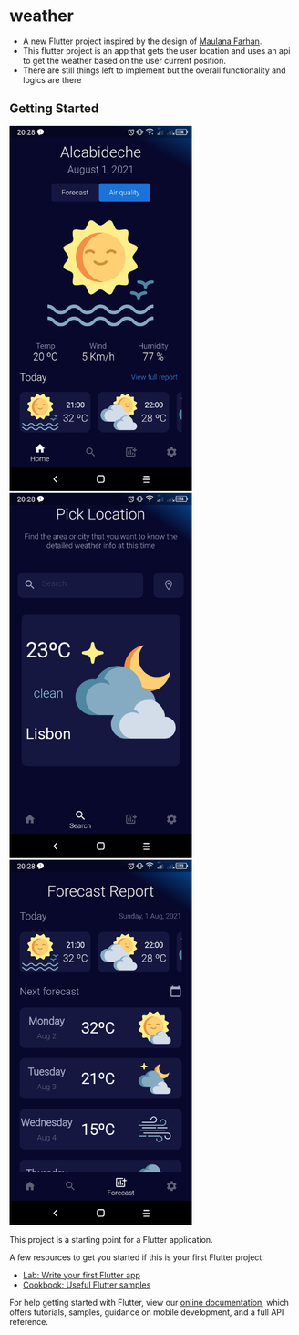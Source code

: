 # weather

* A new Flutter project inspired by the design of [Maulana Farhan](https://dribbble.com/shots/15736238-Weather-App-Design-Exploration).
* This flutter project is an app that gets the user location and uses an api to get the weather based on the user current position.
* There are still things left to implement but the overall functionality and logics are there

## Getting Started
<img src="https://github.com/Josefrino/weather/blob/master/main_screen.jpg" width="320">
<img src="https://github.com/Josefrino/weather/blob/master/search_screen.jpg" width="320">
<img src="https://github.com/Josefrino/weather/blob/master/forecast_screen.jpg" width="320">

This project is a starting point for a Flutter application.

A few resources to get you started if this is your first Flutter project:

- [Lab: Write your first Flutter app](https://flutter.dev/docs/get-started/codelab)
- [Cookbook: Useful Flutter samples](https://flutter.dev/docs/cookbook)

For help getting started with Flutter, view our
[online documentation](https://flutter.dev/docs), which offers tutorials,
samples, guidance on mobile development, and a full API reference.
